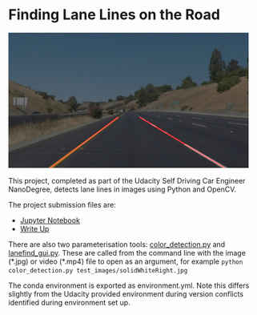 # **Finding Lane Lines on the Road** 

<img src="test_images_output/solidYellowCurve2_overlay.jpg" width="480" alt="Combined Image" />


This project, completed as part of the Udacity Self Driving Car Engineer NanoDegree, detects lane lines in images using Python and OpenCV.

The project submission files are:
 - [Jupyter Notebook](P1.ipynb)
 - [Write Up](writeup.md)
 
There are also two parameterisation tools: [color_detection.py](color_detection.py) and [lanefind_gui.py](lanefind_gui.py). These are called from the command line with the image (\*.jpg) or video (\*.mp4) file to open as an argument, for example 
`python color_detection.py test_images/solidWhiteRight.jpg`

The conda environment is exported as environment.yml. Note this differs slightly from the Udacity provided environment during version conflicts identified during environment set up.
